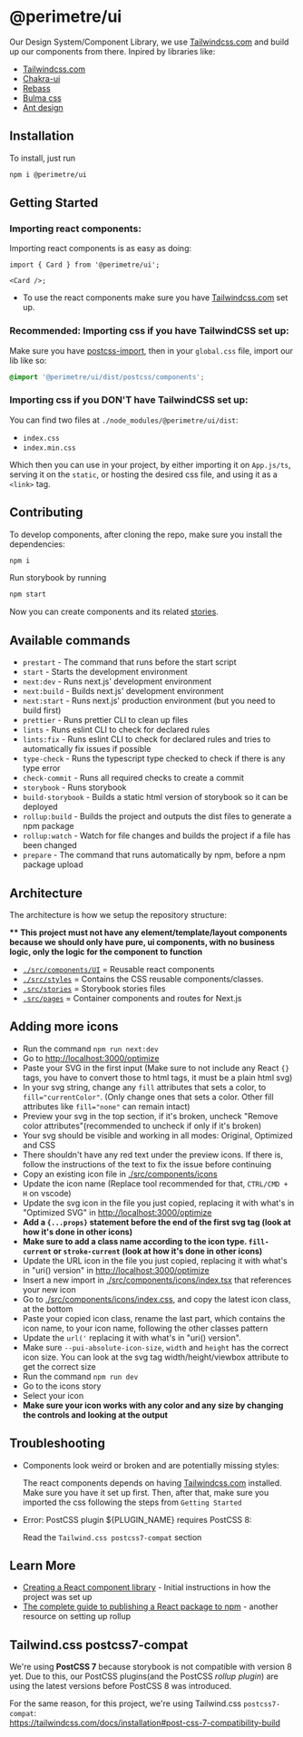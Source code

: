 # @perimetre/ui

Our Design System/Component Library, we use [Tailwindcss.com](https://tailwindcss.com/) and build up our components from there. Inpired by libraries like:

- [Tailwindcss.com](https://tailwindcss.com/)
- [Chakra-ui](https://chakra-ui.com/)
- [Rebass](https://rebassjs.org/)
- [Bulma css](https://bulma.io/)
- [Ant design](https://ant.design/components/overview/)

## Installation

To install, just run

```bash
npm i @perimetre/ui
```

## Getting Started

### Importing react components:

Importing react components is as easy as doing:

```tsx
import { Card } from '@perimetre/ui';

<Card />;
```

- To use the react components make sure you have [Tailwindcss.com](https://tailwindcss.com/) set up.

### Recommended: Importing css if you have TailwindCSS set up:

Make sure you have [postcss-import](https://github.com/postcss/postcss-import), then in your `global.css` file, import our lib like so:

```css
@import '@perimetre/ui/dist/postcss/components';
```

### Importing css if you DON'T have TailwindCSS set up:

You can find two files at `./node_modules/@perimetre/ui/dist`:

- `index.css`
- `index.min.css`

Which then you can use in your project, by either importing it on `App.js/ts`, serving it on the `static`, or hosting the desired css file, and using it as a `<link>` tag.

## Contributing

To develop components, after cloning the repo, make sure you install the dependencies:

```bash
npm i
```

Run storybook by running

```bash
npm start
```

Now you can create components and its related [stories](https://storybook.js.org/docs/react/writing-stories/introduction).

## Available commands

- `prestart` - The command that runs before the start script
- `start` - Starts the development environment
- `next:dev` - Runs next.js' development environment
- `next:build` - Builds next.js' development environment
- `next:start` - Runs next.js' production environment (but you need to build first)
- `prettier` - Runs prettier CLI to clean up files
- `lints` - Runs eslint CLI to check for declared rules
- `lints:fix` - Runs eslint CLI to check for declared rules and tries to automatically fix issues if possible
- `type-check` - Runs the typescript type checked to check if there is any type error
- `check-commit` - Runs all required checks to create a commit
- `storybook` - Runs storybook
- `build-storybook` - Builds a static html version of storybook so it can be deployed
- `rollup:build` - Builds the project and outputs the dist files to generate a npm package
- `rollup:watch` - Watch for file changes and builds the project if a file has been changed
- `prepare` - The command that runs automatically by npm, before a npm package upload

## Architecture

The architecture is how we setup the repository structure:

**\*\* This project must not have any element/template/layout components because we should only have pure, ui components, with no business logic, only the logic for the component to function**

- [`./src/components/UI`](./src/components/UI) = Reusable react components
- [`./src/styles`](./src/styles) = Contains the CSS reusable components/classes.
- [`.src/stories`](./src/stories) = Storybook stories files
- [`.src/pages`](./src/pages) = Container components and routes for Next.js

## Adding more icons

- Run the command `npm run next:dev`
- Go to [http://localhost:3000/optimize](http://localhost:3000/optimize)
- Paste your SVG in the first input (Make sure to not include any React `{}` tags, you have to convert those to html tags, it must be a plain html svg)
- In your svg string, change any `fill` attributes that sets a color, to `fill="currentColor"`. (Only change ones that sets a color. Other fill attributes like `fill="none"` can remain intact)
- Preview your svg in the top section, if it's broken, uncheck "Remove color attributes"(recommended to uncheck if only if it's broken)
- Your svg should be visible and working in all modes: Original, Optimized and CSS
- There shouldn't have any red text under the preview icons. If there is, follow the instructions of the text to fix the issue before continuing
- Copy an existing icon file in [./src/components/icons](./src/components/icons)
- Update the icon name (Replace tool recommended for that, `CTRL/CMD + H` on vscode)
- Update the svg icon in the file you just copied, replacing it with what's in "Optimized SVG" in [http://localhost:3000/optimize](http://localhost:3000/optimize)
- **Add a `{...props}` statement before the end of the first svg tag (look at how it's done in other icons)**
- **Make sure to add a class name according to the icon type. `fill-current` or `stroke-current` (look at how it's done in other icons)**
- Update the URL icon in the file you just copied, replacing it with what's in "uri() version" in [http://localhost:3000/optimize](http://localhost:3000/optimize)
- Insert a new import in [./src/components/icons/index.tsx](./src/components/icons/index.tsx) that references your new icon
- Go to [./src/components/icons/index.css](./src/components/icons/index.css), and copy the latest icon class, at the bottom
- Paste your copied icon class, rename the last part, which contains the icon name, to your icon name, following the other classes pattern
- Update the `url('` replacing it with what's in "uri() version".
- Make sure `--pui-absolute-icon-size`, `width` and `height` has the correct icon size. You can look at the svg tag width/height/viewbox attribute to get the correct size
- Run the command `npm run dev`
- Go to the icons story
- Select your icon
- **Make sure your icon works with any color and any size by changing the controls and looking at the output**

## Troubleshooting

- Components look weird or broken and are potentially missing styles:

  The react components depends on having [Tailwindcss.com](https://tailwindcss.com/) installed. Make sure you have it set up first.
  Then, after that, make sure you imported the css following the steps from `Getting Started`

- Error: PostCSS plugin ${PLUGIN_NAME} requires PostCSS 8:

  Read the `Tailwind.css postcss7-compat` section

## Learn More

- [Creating a React component library](https://blog.harveydelaney.com/creating-your-own-react-component-library/) - Initial instructions in how the project was set up
- [The complete guide to publishing a React package to npm](https://blog.logrocket.com/the-complete-guide-to-publishing-a-react-package-to-npm/) - another resource on setting up rollup

## Tailwind.css postcss7-compat

We're using **PostCSS 7** because storybook is not compatible with version 8 yet. Due to this, our PostCSS plugins(and the PostCSS _rollup plugin_) are using the latest versions before PostCSS 8 was introduced.

For the same reason, for this project, we're using Tailwind.css `postcss7-compat`:  
https://tailwindcss.com/docs/installation#post-css-7-compatibility-build
